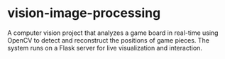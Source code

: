 # vision-image-processing
A computer vision project that analyzes a game board in real-time using OpenCV to detect and reconstruct the positions of game pieces. The system runs on a Flask server for live visualization and interaction.
